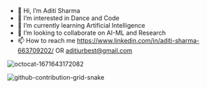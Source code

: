 - 👋 Hi, I’m Aditi Sharma
- 👀 I’m interested in Dance and Code
- 🌱 I’m currently learning Artificial Intelligence
- 💞️ I’m looking to collaborate on AI-ML and Research 
- 📫 How to reach me https://www.linkedin.com/in/aditi-sharma-663709202/ OR aditiurbest@gmail.com

![octocat-1671643172082](https://user-images.githubusercontent.com/63997962/208965868-19834276-32a5-4f34-b276-47938d1c2d95.png)


<!---
aditisharma132/aditisharma132 is a ✨ special ✨ repository because its `README.md` (this file) appears on your GitHub profile.
You can click the Preview link to take a look at your changes.
--->
![github-contribution-grid-snake](https://user-images.githubusercontent.com/63997962/213912935-eff2449b-ac9a-438b-92e7-65034109b1cf.svg)

